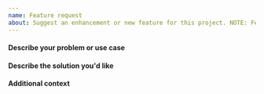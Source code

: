 ```yaml
---
name: Feature request
about: Suggest an enhancement or new feature for this project. NOTE: Features for SDKs should be reported in the respective SDK repo.
---
```


#### Describe your problem or use case
<!-- A clear and concise description of what the problem is and what you are trying to accomplish. -->

#### Describe the solution you'd like
<!-- A clear and concise description of how you think a solution could look like. -->

#### Additional context
<!-- Add any other context about the feature request here. -->
